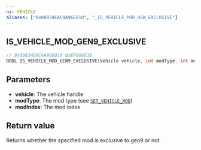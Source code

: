 ```yaml
---
ns: VEHICLE
aliases: ["0x00834EAC4A96E010", "_IS_VEHICLE_MOD_HSW_EXCLUSIVE"]
---
```


## IS_VEHICLE_MOD_GEN9_EXCLUSIVE

```c
// 0x00834EAC4A96E010 0xEF66663B
BOOL IS_VEHICLE_MOD_GEN9_EXCLUSIVE(Vehicle vehicle, int modType, int modIndex);
```


## Parameters
* **vehicle**: The vehicle handle
* **modType**: The mod type (see [`SET_VEHICLE_MOD`](#_0x6AF0636DDEDCB6DD))
* **modIndex**: The mod index

## Return value
Returns whether the specified mod is exclusive to gen9 or not.
